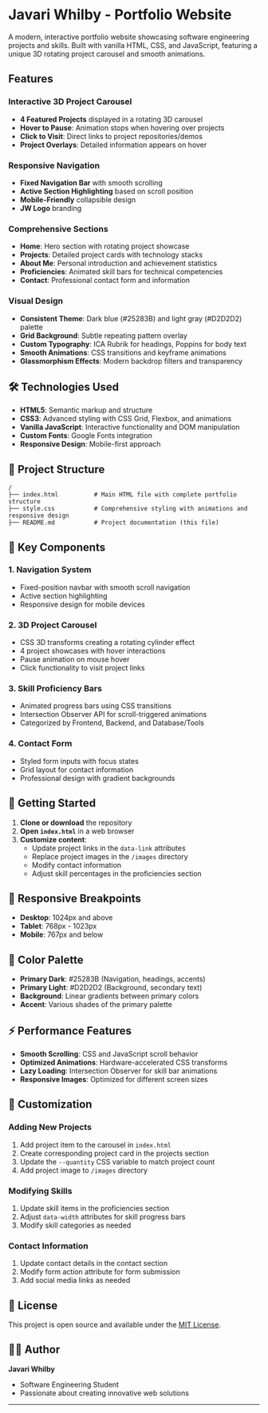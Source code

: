 # Javari Whilby - Portfolio Website

A modern, interactive portfolio website showcasing software engineering projects and skills. Built with vanilla HTML, CSS, and JavaScript, featuring a unique 3D rotating project carousel and smooth animations.

## Features

### Interactive 3D Project Carousel
- **4 Featured Projects** displayed in a rotating 3D carousel
- **Hover to Pause**: Animation stops when hovering over projects
- **Click to Visit**: Direct links to project repositories/demos
- **Project Overlays**: Detailed information appears on hover

### Responsive Navigation
- **Fixed Navigation Bar** with smooth scrolling
- **Active Section Highlighting** based on scroll position
- **Mobile-Friendly** collapsible design
- **JW Logo** branding

### Comprehensive Sections
- **Home**: Hero section with rotating project showcase
- **Projects**: Detailed project cards with technology stacks
- **About Me**: Personal introduction and achievement statistics
- **Proficiencies**: Animated skill bars for technical competencies
- **Contact**: Professional contact form and information

### Visual Design
- **Consistent Theme**: Dark blue (#25283B) and light gray (#D2D2D2) palette
- **Grid Background**: Subtle repeating pattern overlay
- **Custom Typography**: ICA Rubrik for headings, Poppins for body text
- **Smooth Animations**: CSS transitions and keyframe animations
- **Glassmorphism Effects**: Modern backdrop filters and transparency

## 🛠️ Technologies Used

- **HTML5**: Semantic markup and structure
- **CSS3**: Advanced styling with CSS Grid, Flexbox, and animations
- **Vanilla JavaScript**: Interactive functionality and DOM manipulation
- **Custom Fonts**: Google Fonts integration
- **Responsive Design**: Mobile-first approach

## 📁 Project Structure

```
/
├── index.html          # Main HTML file with complete portfolio structure
├── style.css           # Comprehensive styling with animations and responsive design
├── README.md           # Project documentation (this file)
```

## 🎯 Key Components

### 1. Navigation System
- Fixed-position navbar with smooth scroll navigation
- Active section highlighting
- Responsive design for mobile devices

### 2. 3D Project Carousel
- CSS 3D transforms creating a rotating cylinder effect
- 4 project showcases with hover interactions
- Pause animation on mouse hover
- Click functionality to visit project links

### 3. Skill Proficiency Bars
- Animated progress bars using CSS transitions
- Intersection Observer API for scroll-triggered animations
- Categorized by Frontend, Backend, and Database/Tools

### 4. Contact Form
- Styled form inputs with focus states
- Grid layout for contact information
- Professional design with gradient backgrounds

## 🚀 Getting Started

1. **Clone or download** the repository
2. **Open `index.html`** in a web browser
3. **Customize content**:
   - Update project links in the `data-link` attributes
   - Replace project images in the `/images` directory
   - Modify contact information
   - Adjust skill percentages in the proficiencies section

## 📱 Responsive Breakpoints

- **Desktop**: 1024px and above
- **Tablet**: 768px - 1023px
- **Mobile**: 767px and below

## 🎨 Color Palette

- **Primary Dark**: #25283B (Navigation, headings, accents)
- **Primary Light**: #D2D2D2 (Background, secondary text)
- **Background**: Linear gradients between primary colors
- **Accent**: Various shades of the primary palette

## ⚡ Performance Features

- **Smooth Scrolling**: CSS and JavaScript scroll behavior
- **Optimized Animations**: Hardware-accelerated CSS transforms
- **Lazy Loading**: Intersection Observer for skill bar animations
- **Responsive Images**: Optimized for different screen sizes

## 🔧 Customization

### Adding New Projects
1. Add project item to the carousel in `index.html`
2. Create corresponding project card in the projects section
3. Update the `--quantity` CSS variable to match project count
4. Add project image to `/images` directory

### Modifying Skills
1. Update skill items in the proficiencies section
2. Adjust `data-width` attributes for skill progress bars
3. Modify skill categories as needed

### Contact Information
1. Update contact details in the contact section
2. Modify form action attribute for form submission
3. Add social media links as needed

## 📄 License

This project is open source and available under the [MIT License](LICENSE).

## 👨‍💻 Author

**Javari Whilby**
- Software Engineering Student
- Passionate about creating innovative web solutions

---

